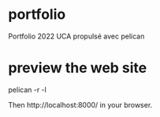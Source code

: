 # portfolio
Portfolio 2022 UCA propulsé avec pelican

# preview the web site

pelican -r -l

Then http://localhost:8000/ in your browser.